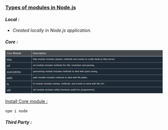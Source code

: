 ### [Types of modules in Node.js](https://www.tutorialsteacher.com/nodejs/nodejs-modules)

#### _**Local :**_

- _Created locally in Node.js application._

#### _**Core :**_

![Alt text](node.js_core_module.png "Title")

[Install Core module :](https://www.npmjs.com/package/node)

```
npm i node
```

#### _**Third Party :**_

